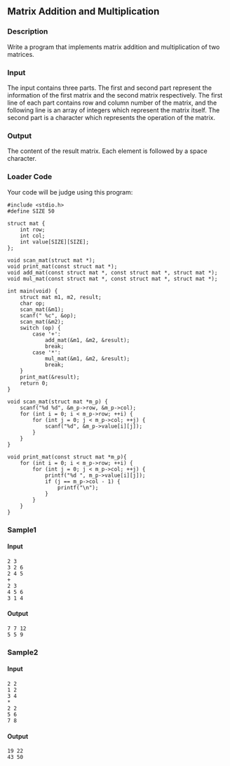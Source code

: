 Matrix Addition and Multiplication
----------------------------------

### Description

<div>

Write a program that implements matrix addition and multiplication of
two matrices.

</div>

### Input

The input contains three parts. The first and second part represent the
information of the first matrix and the second matrix respectively. The
first line of each part contains row and column number of the matrix,
and the following line is an array of integers which represent the
matrix itself. The second part is a character which represents the
operation of the matrix.

### Output

The content of the result matrix. Each element is followed by a space
character.

### Loader Code

<div>

Your code will be judge using this program:

</div>

    #include <‍stdio.h>
    #define SIZE 50

    struct mat {
        int row;
        int col;
        int value[SIZE][SIZE];
    };

    void scan_mat(struct mat *);
    void print_mat(const struct mat *);
    void add_mat(const struct mat *, const struct mat *, struct mat *);
    void mul_mat(const struct mat *, const struct mat *, struct mat *);

    int main(void) {
        struct mat m1, m2, result;
        char op;
        scan_mat(&m1);
        scanf(" %c", &op);
        scan_mat(&m2);
        switch (op) {
            case '+':
                add_mat(&m1, &m2, &result);
                break;
            case '*':
                mul_mat(&m1, &m2, &result);
                break;
        }
        print_mat(&result);
        return 0;
    }

    void scan_mat(struct mat *m_p) {
        scanf("%d %d", &m_p->row, &m_p->col);
        for (int i = 0; i <‍ m_p->row; ++i) {
            for (int j = 0; j <‍ m_p->col; ++j) {
                scanf("%d", &m_p->value[i][j]);
            }
        }
    }

    void print_mat(const struct mat *m_p){
        for (int i = 0; i <‍ m_p->row; ++i) {
            for (int j = 0; j <‍ m_p->col; ++j) {
                printf("%d ", m_p->value[i][j]);
                if (j == m_p->col - 1) {
                    printf("\n");
                }
            }
        }
    }

<div>

### Sample1

#### Input

    2 3
    3 2 6
    2 4 5
    +
    2 3
    4 5 6
    3 1 4

#### Output

    7 7 12 
    5 5 9 

</div>

<div>

### Sample2

#### Input

    2 2
    1 2
    3 4
    *
    2 2
    5 6
    7 8

#### Output

    19 22 
    43 50 

</div>
